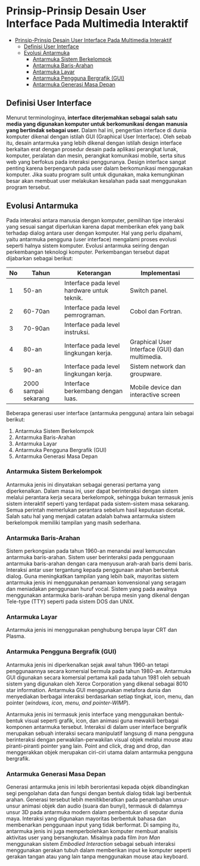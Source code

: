 # Prinsip-Prinsip Desain User Interface Pada Multimedia Interaktif
- [Prinsip-Prinsip Desain User Interface Pada Multimedia Interaktif](#prinsip-prinsip-desain-user-interface-pada-multimedia-interaktif)
  - [Definisi User Interface](#definisi-user-interface)
  - [Evolusi Antarmuka](#evolusi-antarmuka)
    - [Antarmuka Sistem Berkelompok](#antarmuka-sistem-berkelompok)
    - [Antarmuka Baris-Arahan](#antarmuka-baris-arahan)
    - [Antarmuka Layar](#antarmuka-layar)
    - [Antarmuka Pengguna Bergrafik (GUI)](#antarmuka-pengguna-bergrafik-gui)
    - [Antarmuka Generasi Masa Depan](#antarmuka-generasi-masa-depan)
## Definisi User Interface
Menurut terminologinya, **interface diterjemahkan sebagai salah satu media yang digunakan komputer untuk berkomunikasi dengan manusia yang bertindak sebagai user.** Dalam hal ini, pengertian interface di dunia komputer dikenal dengan istilah GUI (Graphical User Interface). Oleh sebab itu, desain antarmuka yang lebih dikenal dengan istilah design interface berkaitan erat dengan prosedur desain pada aplikasi perangkat lunak, komputer, peralatan dan mesin, perangkat komunikasi mobile, serta situs web yang berfokus pada interaksi penggunanya. Design interface sangat penting karena berpengaruh pada user dalam berkomunikasi menggunakan komputer. Jika suatu program sulit untuk digunakan, maka kemungkinan besar akan membuat user melakukan kesalahan pada saat menggunakan program tersebut.

## Evolusi Antarmuka

Pada interaksi antara manusia dengan komputer, pemilihan tipe interaksi yang sesuai sangat diperlukan karena dapat memberikan efek yang baik terhadap dialog antara user dengan komputer. Hal yang perlu dipahami, yaitu antarmuka pengguna (user interface) mengalami proses evolusi seperti halnya sistem komputer. Evolusi antarmuka seiring dengan perkembangan teknologi komputer. Perkembangan tersebut dapat dijabarkan sebagai berikut:


| No | Tahun  | Keterangan | Implementasi |
| -- | ------ | ---------- | ------------ |
| 1 | 50-an   | Interface pada level hardware untuk teknik. | Switch panel. |
| 2 | 60-70an | Interface pada level pemrograman. | Cobol dan Fortran. |
| 3 | 70-90an | Interface pada level instruksi. | |
| 4 | 80-an   | Interface pada level lingkungan kerja. | Graphical User Interface (GUI) dan multimedia. |
| 5 | 90-an   | Interface pada level lingkungan kerja. | Sistem network dan groupware. |
| 6 | 2000 sampai sekarang | Interface berkembang dengan luas. | Mobile device dan interactive screen |

Beberapa generasi user interface (antarmuka pengguna) antara lain sebagai berikut:

1. Antarmuka Sistem Berkelompok
2. Antarmuka Baris-Arahan
3. Antarmuka Layar
4. Antarmuka Pengguna Bergrafik (GUI)
5. Antarmuka Generasi Masa Depan

### Antarmuka Sistem Berkelompok
Antarmuka jenis ini dinyatakan sebagai generasi pertama yang diperkenalkan. Dalam masa ini, user dapat berinteraksi dengan sistem melalui perantara kerja secara berkelompok, sehingga bukan termasuk jenis sistem interaktif seperti yang terdapat pada sistem-sistem masa sekarang. Semua perintah memerlukan perantara sebelum hasil keputusan dicetak. Salah satu hal yang menjadi catatan adalah bahwa antarmuka sistem berkelompok memiliki tampilan yang masih sederhana.

### Antarmuka Baris-Arahan
Sistem perkongsian pada tahun 1960-an menandai awal kemunculan antarmuka baris-arahan. Sistem user berinteraksi pada penggunaan antarmuka baris-arahan dengan cara menyusun arah-arah baris demi baris. Interaksi antar user tergantung kepada penggunaan arahan berbentuk dialog. Guna meningkatkan tampilan yang lebih baik, mayoritas sistem antarmuka jenis ini menggunakan penamaan konvensional yang seragam dan meniadakan penggunaan huruf vocal. Sistem yang pada awalnya menggunakan antarmuka baris-arahan berupa mesin yang dikenal dengan Tele-type (TTY) seperti pada sistem DOS dan UNIX.

### Antarmuka Layar
Antarmuka jenis ini menggunakan penghubung berupa layar CRT dan Plasma.

### Antarmuka Pengguna Bergrafik (GUI)
Antarmuka jenis ini diperkenalkan sejak awal tahun 1960-an tetapi penggunaannya secara komersial bermula pada tahun 1980-an. Antarmuka GUI digunakan secara komersial pertama kali pada tahun 1981 oleh sebuah sistem yang digunakan oleh Xerox Corporation yang dikenal sebagai 8010 star information. Antarmuka GUI menggunakan metafora dunia dan menyediakan berbagai interaksi berdasarkan setiap tingkat, icon, menu, dan pointer (*windows, icon, menu, and pointer-WIMP*).

Antarmuka jenis ini termasuk jenis interface yang menggunakan bentuk-bentuk visual seperti grafik, icon, dan animasi guna mewakili berbagai komponen antarmuka tersebut. Interaksi di dalam user interface bergrafik merupakan sebuah interaksi secara manipulatif langsung di mana pengguna berinteraksi dengan perwakilan-perwakilan visual objek melalui mouse atau piranti-piranti pointer yang lain. Point and click, drag and drop, dan menggerakkan objek merupakan ciri-ciri utama dalam antarmuka pengguna bergrafik.

### Antarmuka Generasi Masa Depan

Generasi antarmuka jenis ini lebih berorientasi kepada objek dibandingkan segi pengolahan data dan fungsi dengan bentuk dialog tidak lagi berbentuk arahan. Generasi tersebut lebih menitikberatkan pada penambahan unsur-unsur animasi objek dan audio (suara dan bunyi), termasuk di dalamnya unsur 3D pada antarmuka modern dalam pembentukan di seputar dunia maya. Interaksi yang digunakan mayoritas berbentuk bahasa dan membenarkan penggunaan input yang tidak berformat. Di samping itu, antarmuka jenis ini juga memperbolehkan komputer membuat analisis aktivitas user yang bersangkutan. Misalnya pada film *Iron Man* menggunakan sistem *Embodied Interaction* sebagai sebuah interaksi menggunakan gerakan tubuh dalam memberikan input ke komputer seperti gerakan tangan atau yang lain tanpa menggunakan mouse atau keyboard.